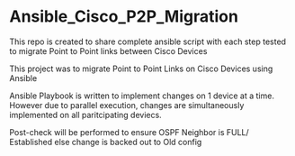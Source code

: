 # Ansible_Cisco_P2P_Migration
This repo is created to share complete ansible script with each step tested to migrate Point to Point links between Cisco Devices

This project was to migrate Point to Point Links on Cisco Devices using Ansible

Ansible Playbook is written to implement changes on 1 device at a time. However due to parallel execution, changes are simultaneously implemented on all paritcipating deviecs. 

Post-check will be performed to ensure OSPF Neighbor is FULL/ Established else change is backed out to Old config
